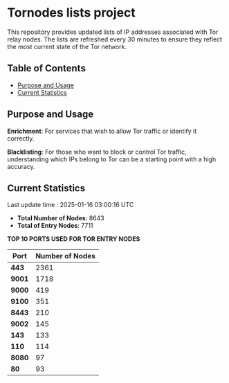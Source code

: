 # Tornodes lists project

This repository provides updated lists of IP addresses associated with Tor relay nodes. The lists are refreshed every 30 minutes to ensure they reflect the most current state of the Tor network.

## Table of Contents

- [Purpose and Usage](#purpose-and-usage)
- [Current Statistics](#current-statistics)


## Purpose and Usage

**Enrichment**: For services that wish to allow Tor traffic or identify it correctly.

**Blacklisting**: For those who want to block or control Tor traffic, understanding which IPs belong to Tor can be a starting point with a high accuracy.

## Current Statistics

Last update time : 2025-01-16 03:00:16 UTC

- **Total Number of Nodes**: 8643
- **Total of Entry Nodes**: 7711

**TOP 10 PORTS USED FOR TOR ENTRY NODES**

| **Port** | **Number of Nodes** |
|------|-----------------|
| **443**   | 2361  |
| **9001**   | 1718  |
| **9000**   | 419  |
| **9100**   | 351  |
| **8443**   | 210  |
| **9002**   | 145  |
| **143**   | 133  |
| **110**   | 114  |
| **8080**   | 97  |
| **80**   | 93  |

